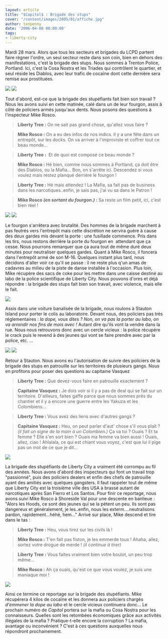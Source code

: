 ```yaml
---
layout: article
title: "$Capitol$ : Brigade des stups"
cover: "/content/images/2005/01/affiche.jpg"
author: tenpenny
date: '2006-04-08 00:00:00'
tags:
- liberty-city
---
```


Mardi 28 mars. Alors que tous les secteurs et brigades du LCPD partent faire régner l'ordre, un seul secteur reste dans son coin, bien en dehors des manifestations, c'est la brigade des stups. Nous sommes à Trenton Police, Portland. Ici, c'est la&nbsp;Cosa Nostra&nbsp;et les Triades qui contrôlent le quartier, et seul réside les Diablos, avec leur trafic de cocaïne dont cette dernière sera remise aux prostituées.

![](/content/images/2005/01/trenton1.jpg)
![](/content/images/2005/01/trenton2.jpg)

Tout d'abord, est-ce que la brigade des stupéfiants fait bien son travail ? Nous les avons suivi en cette matinée, calé dans un de leur fourgon, assis à côté de policiers armés jusqu'aux dents. Nous posons des questions à l'inspecteur Mike Rosco.

> **Liberty Tree :** On ne sait pas grand chose, qu'allez vous faire ?

> **Mike Rosco :** On a eu des infos de nos indics. Il y a une fête dans un entrepôt, sur les docks.&nbsp;On va arriver à l'improviste et coffrer tout ce beau monde...

> **Liberty Tree :** &nbsp;Et de quoi est composé ce beau monde ?

> **Mike Rosco :** Hé bien, comme nous sommes à Portland, ça doit être des Diablos, ou la Mafia... Bon, on s'arrête ici. Descendez si vous voulez mais restez planqué derrière le fourgon !

> **Liberty Tree :** Hé mais attendez ! La Mafia, sa fait pas de business dans les narcotiques..enfin, je sais pas, j'ai vu sa dans le Patron !

> **Mike Rosco _(en sortant du fourgon.)_ :** Sa reste un film petit, ici, c'est bien réel !

![](/content/images/2005/01/dock2.jpg)
![](/content/images/2005/01/dock1.jpg)

Le fourgon s'arrêtera avec brutalité. Des hommes de la brigade marchent à pas feutrés vers l'entrepôt mais cette discrétion ne servira guère à cause des deux gardes mis devant la porte : une fusillade commence. Pris dans les tirs, nous restons derrière la porte du fourgon en&nbsp; attendant que ça cesse. Nous pourrons remarquer que ça aura tout de même duré deux minutes pour neutraliser quelques gardes. Quant à Mike Rosco, il foncera dans l'entrepôt armé de son M-16. Quelques instant plus tard, nous décidons d'aller voir ce qu'il se passe : il ne reste plus q'un amas de cadavres au milieu de la piste de danse installée à l'occasion. Plus loin, Mike récupère des sacs de coke pour les mettre dans une caisse destiné au labo de la police scientifique de Liberty City. Nous pouvons d'ores et déjà répondre : la brigade des stups fait bien son travail, avec violence, mais elle le fait.

![](/content/images/2005/01/club.jpg)

Assis dans une voiture banalisée de la brigade, nous roulons à Stauton Island pour porter le colis au laboratoire. Devant nous, des policiers pas très réglementaires : _la dope, vous dites ? Non, on va pas la porter au labo, on va arrondir nos fins de mois avec !_ Autant dire qu'ils vont la vendre dans la rue. Nous nous retrouvons donc avec un cercle vicieux : la police récupère le crack puis le revend à des jeunes qui vont se faire prendre avec par la police, etc. ...

![](/content/images/2005/01/stautoncommissariat.jpg)
![](/content/images/2005/01/flic.jpg)

Retour à Stauton. Nous avons eu l'autorisation de suivre des policiers de la brigade des stups en patrouille sur les territoires de plusieurs gangs. Nous en profitons pour poser des questions au capitaine Vasquez

> **Liberty Tree :** Que devez-vous faire en patrouille exactement ?

> **Capitaine Vasquez :** Je dois voir si il y a pas de deal qui se fait sur un territoire. D'ailleurs, faites gaffe parce que nous sommes près du chantier et il y a encore une guerre entre les Yakuza et les Colombiens...

> **Liberty Tree :** Vous avez des liens avec d'autres gangs ?

> **Capitaine Vasquez :** Heu, on peut parler d'aut' chose s'il vous plaît ? _(il fait un signe de la main à un Colombien.)_ Ça va toi ? Ouais ? Et ta femme ? Elle s'en sort bien ? Ouais ma femme va bien aussi ! Ouais, allez, ciao ! Ahlalala, ce qui est chiant vous voyez, c'est que lui il pige pas un mot de ce que je dit...

![](/content/images/2005/01/banlieue.jpg)

La brigade des stupéfiants de Liberty City a vraiment été corrompu au fil des années. Nous avons d'abord des inspecteurs qui font un travail trop "passionné", puis des policiers dealers et enfin des chefs de patrouille ayant des amitiés avec quelques gangsters. Il faut rappeler tout de même que Liberty City est la troisième ville des USA à brassé autant de narcotiques après San Fierro et Los Santos. Pour finir ce reportage, nous avons suivi Mike Rosco à Shoreside Val pour une descente en banlieue : "Alors les Hoods, ce sont des jeunes qui se la pètent un peu. Ils sont pas dangereux et généralement, je les..enfin, nous les exterm....neutralisons pardon, rapidement...héhé, hem..." Arrivé sur place, Mike descend et tire dans le tas :

> **Liberty Tree :** Heu, vous tirez sur les civils là !

> **Mike Rosco :** T'en fait pas fiston, je les emmerde tous ! Ahaha, allez, sortez votre drogue de merde ! _(il continue à tirer)_

> **Liberty Tree :** Vous faites vraiment bien votre boulot, un peu trop même...

> **Mike Rosco :** Ah ça ouais, qu'est ce que vous voulez, je suis une maniaque moi !

![](/content/images/2005/01/affiche.jpg)

Ainsi ce termine ce reportage sur la brigade des stupéfiants. Mike récupérera 4 kilos de cocaïne et les donnera aux policiers chargés _d'emmener la dope au labo_ et le cercle vicieux continuera donc... Le prochain numéro de $Capitol$ portera sur la mafia ou Cosa Nostra pour les connaisseurs. Quelles sont les retombées économiques grâce aux activités illégales de la mafia ? Pratique-t-elle encore la corruption ? La mafia, avantage ou inconvénient ? C'est à ces questions auxquelles nous répondront prochainement.